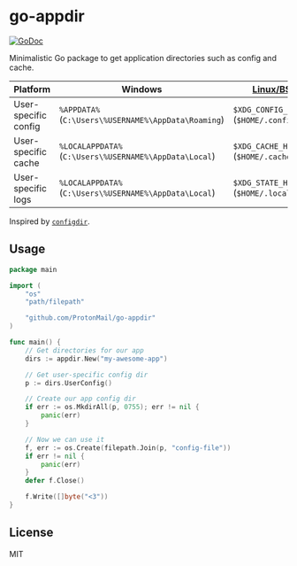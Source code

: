 # go-appdir

[![GoDoc](https://godoc.org/github.com/ProtonMail/go-appdir?status.svg)](https://godoc.org/github.com/ProtonMail/go-appdir)

Minimalistic Go package to get application directories such as config and cache.

Platform | Windows | [Linux/BSDs] | [macOS]
-------- | ------- | ------------------------------------------------------------------------------------------ | -----
User-specific config | `%APPDATA%` (`C:\Users\%USERNAME%\AppData\Roaming`) | `$XDG_CONFIG_HOME` (`$HOME/.config`) | `$HOME/Library/Application Support`
User-specific cache | `%LOCALAPPDATA%` (`C:\Users\%USERNAME%\AppData\Local`) | `$XDG_CACHE_HOME` (`$HOME/.cache`) | `$HOME/Library/Caches`
User-specific logs | `%LOCALAPPDATA%` (`C:\Users\%USERNAME%\AppData\Local`) | `$XDG_STATE_HOME` (`$HOME/.local/state`) | `$HOME/Library/Logs`

[Linux/BSDs]: https://specifications.freedesktop.org/basedir-spec/basedir-spec-latest.html
[macOS]: https://developer.apple.com/library/archive/documentation/FileManagement/Conceptual/FileSystemProgrammingGuide/FileSystemOverview/FileSystemOverview.html#//apple_ref/doc/uid/TP40010672-CH2-SW1

Inspired by [`configdir`](https://github.com/shibukawa/configdir).

## Usage

```go
package main

import (
	"os"
	"path/filepath"

	"github.com/ProtonMail/go-appdir"
)

func main() {
	// Get directories for our app
	dirs := appdir.New("my-awesome-app")

	// Get user-specific config dir
	p := dirs.UserConfig()

	// Create our app config dir
	if err := os.MkdirAll(p, 0755); err != nil {
		panic(err)
	}

	// Now we can use it
	f, err := os.Create(filepath.Join(p, "config-file"))
	if err != nil {
		panic(err)
	}
	defer f.Close()

	f.Write([]byte("<3"))
}
```

## License

MIT
